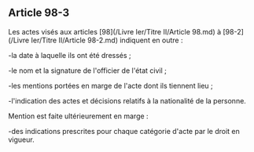 Article 98-3
----
Les actes visés aux articles [98](/Livre Ier/Titre II/Article 98.md) à [98-2](/Livre Ier/Titre II/Article 98-2.md) indiquent en outre :

-la date à laquelle ils ont été dressés ;

-le nom et la signature de l'officier de l'état civil ;

-les mentions portées en marge de l'acte dont ils tiennent lieu ;

-l'indication des actes et décisions relatifs à la nationalité de la personne.

Mention est faite ultérieurement en marge :

-des indications prescrites pour chaque catégorie d'acte par le droit en
vigueur.
